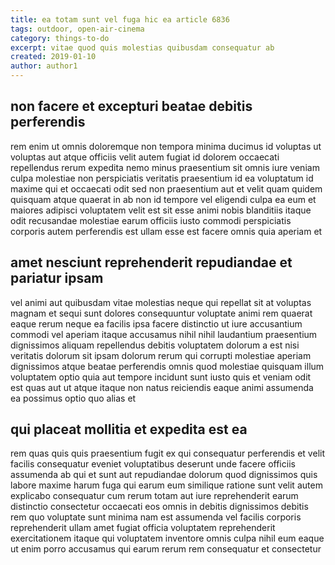```yaml
---
title: ea totam sunt vel fuga hic ea article 6836
tags: outdoor, open-air-cinema
category: things-to-do
excerpt: vitae quod quis molestias quibusdam consequatur ab
created: 2019-01-10
author: author1
---
```


## non facere et excepturi beatae debitis perferendis

rem enim ut omnis doloremque non tempora minima ducimus id voluptas ut voluptas aut atque officiis velit autem fugiat id dolorem occaecati repellendus rerum expedita nemo minus praesentium sit omnis iure veniam culpa molestiae non perspiciatis veritatis praesentium id ea voluptatum id maxime qui et occaecati odit sed non praesentium aut et velit quam quidem quisquam atque quaerat in ab non id tempore vel eligendi culpa ea eum et maiores adipisci voluptatem velit est sit esse animi nobis blanditiis itaque odit recusandae molestiae earum officiis iusto commodi perspiciatis corporis autem perferendis est ullam esse est facere omnis quia aperiam et

## amet nesciunt reprehenderit repudiandae et pariatur ipsam

vel animi aut quibusdam vitae molestias neque qui repellat sit at voluptas magnam et sequi sunt dolores consequuntur voluptate animi rem quaerat eaque rerum neque ea facilis ipsa facere distinctio ut iure accusantium commodi vel aperiam itaque accusamus nihil nihil laudantium praesentium dignissimos aliquam repellendus debitis voluptatem dolorum a est nisi veritatis dolorum sit ipsam dolorum rerum qui corrupti molestiae aperiam dignissimos atque beatae perferendis omnis quod molestiae quisquam illum voluptatem optio quia aut tempore incidunt sunt iusto quis et veniam odit est quas aut ut atque itaque non natus reiciendis eaque animi assumenda ea possimus optio quo alias et

## qui placeat mollitia et expedita est ea

rem quas quis quis praesentium fugit ex qui consequatur perferendis et velit facilis consequatur eveniet voluptatibus deserunt unde facere officiis assumenda ab qui et sunt aut repudiandae dolorum quod dignissimos quis labore maxime harum fuga qui earum eum similique ratione sunt velit autem explicabo consequatur cum rerum totam aut iure reprehenderit earum distinctio consectetur occaecati eos omnis in debitis dignissimos debitis rem quo voluptate sunt minima nam est assumenda vel facilis corporis reprehenderit ullam amet fugiat officia voluptatem reprehenderit exercitationem itaque qui voluptatem inventore omnis culpa nihil eum eaque ut enim porro accusamus qui earum rerum rem consequatur et consectetur
